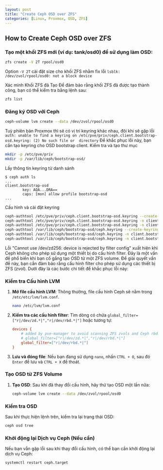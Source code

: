 ```yaml
---
layout: post
title: "Create Ceph OSD over ZFS"
categories: [Linux, Proxmox, OSD, ZFS]
---
```


How to Create Ceph OSD over ZFS
---

### **Tạo một khối ZFS mới (ví dụ: tank/osd0) để sử dụng làm OSD:**
   ```bash
   zfs create -V 2T rpool/osd0
   ```
   Option `-V 2T` cài đặt size cho khối ZFS nhằm fix lỗi `lsblk: /dev/zvol/rpool/osd0: not a block device`

   Xác minh Khối ZFS đã Tạo
   Để đảm bảo rằng khối ZFS đã được tạo thành công, bạn có thể kiểm tra bằng lệnh sau:
   ```bash
   zfs list
   ```

### **Đăng ký OSD với Ceph**
   ```bash
   ceph-volume lvm create --data /dev/zvol/rpool/osd0
   ```
   Tuỳ  phiên bản Proxmox thì sẽ có vị trí keyring khác nhau, đôi khi sẽ gặp lỗi `auth: unable to find a keyring on /etc/pve/priv/ceph.client.bootstrap-osd.keyring: (2) No such file or  directory`
   Để khắc phục lỗi này, bạn cần tạo keyring cho OSD bootstrap client.
   Kiểm tra và tạo thư mục
   ```bash
   mkdir -p /etc/pve/priv
   mkdir -p /var/lib/ceph/bootstrap-osd/
   ```
   Lấy thông tin keyring từ danh sánh
   ```
   $ ceph auth ls
   ...
   client.bootstrap-osd
           key: AQA...DRA==
           caps: [mon] allow profile bootstrap-osd
   ...
   ```
   Cấu hình và cài đặt keyring
   ```bash
   ceph-authtool /etc/pve/priv/ceph.client.bootstrap-osd.keyring --create-keyring --gen-key -n client.bootstrap-osd
   ceph-authtool /etc/pve/priv/ceph.client.bootstrap-osd.keyring -n client.bootstrap-osd --add-key AQA...DRA==
   ceph-authtool /etc/pve/priv/ceph.client.bootstrap-osd.keyring -n client.bootstrap-osd --cap mon "allow profile bootstrap-osd"
   ceph-authtool /var/lib/ceph/bootstrap-osd/ceph.keyring --create-keyring --gen-key -n client.bootstrap-osd
   ceph-authtool /var/lib/ceph/bootstrap-osd/ceph.keyring -n client.bootstrap-osd --add-key AQA...DRA==
   ceph-authtool /var/lib/ceph/bootstrap-osd/ceph.keyring -n client.bootstrap-osd --cap mon "allow profile bootstrap-osd"
   ```

   Lỗi "Cannot use /dev/zd256: device is rejected by filter config" xuất hiện khi Ceph không cho phép sử dụng một thiết bị do cấu hình filter. Đây là một vấn đề phổ biến khi bạn cố gắng tạo OSD từ một ZFS volume.
   Để giải quyết vấn đề này, bạn cần đảm bảo rằng cấu hình filter cho phép sử dụng các thiết bị ZFS (zvol). Dưới đây là các bước chi tiết để khắc phục lỗi này: 

### **Kiểm tra Cấu hình LVM**

1. **Mở file cấu hình LVM**:
   Thông thường, file cấu hình Ceph sẽ nằm trong `/etc/etc/lvm/lvm.conf`.
   ```bash
   nano /etc/lvm/lvm.conf
   ```

2. **Kiểm tra các cấu hình filter**:
   Tìm dòng có chứa `global_filter=["r|/dev/zd.*|","r|/dev/rbd.*|"]` hoặc tương tự:
   ```ini
   devices {
       # added by pve-manager to avoid scanning ZFS zvols and Ceph rbds
       # global_filter=["r|/dev/zd.*|","r|/dev/rbd.*|"]
       global_filter=["r|/dev/rbd.*|"]
   }
   ```

3. **Lưu và đóng file**:
   Nếu bạn đang sử dụng `nano`, nhấn `CTRL + O`, sau đó `Enter` để lưu và `CTRL + X` để thoát.

### **Tạo OSD từ ZFS Volume**

1. **Tạo OSD**:
   Sau khi đã thay đổi cấu hình, hãy thử tạo OSD một lần nữa:
   ```bash
   ceph-volume lvm create --data /dev/zvol/rpool/osd0
   ```

### **Kiểm tra OSD**

   Sau khi thực hiện lệnh trên, kiểm tra lại trạng thái OSD:
   ```bash
   ceph osd tree
   ```

### **Khởi động lại Dịch vụ Ceph (Nếu cần)**

   Nếu bạn vẫn gặp lỗi sau khi thay đổi cấu hình, có thể bạn cần khởi động lại dịch vụ Ceph:
   ```bash
   systemctl restart ceph.target
   ```
